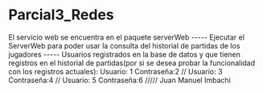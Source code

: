 # Parcial3_Redes
El servicio web se encuentra en el paquete serverWeb ----- 
 Ejecutar el ServerWeb para poder usar la consulta del historial de partidas de los jugadores -----
  Usuarios registrados en la base de datos y que tienen registros en el historial de partidas(por si se desea probar la funcionalidad con los registros actuales):
  Usuario: 1 Contraseña:2 //
  Usuario: 3 Contraseña:4 //
  Usuario: 5 Contraseña:6
///// Juan Manuel Imbachí
